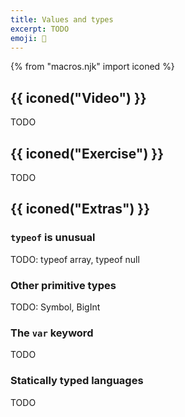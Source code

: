```yaml
---
title: Values and types
excerpt: TODO
emoji: 🔢
---
```


{% from "macros.njk" import iconed %}

## {{ iconed("Video") }}

TODO

## {{ iconed("Exercise") }}

TODO

## {{ iconed("Extras") }}

### `typeof` is unusual

TODO: typeof array, typeof null

### Other primitive types

TODO: Symbol, BigInt

### The `var` keyword

TODO

### Statically typed languages

TODO